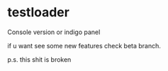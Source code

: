 # testloader

Console version or indigo panel

if u want see some new features check beta branch.

p.s. this shit is broken
